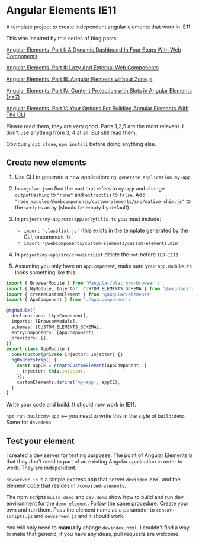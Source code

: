 # Angular Elements IE11

A template project to create independent angular elements that work in IE11.

This was inspired by this series of blog posts:

[Angular Elements, Part I: A Dynamic Dashboard In Four Steps With Web Components](https://www.angulararchitects.io/aktuelles/angular-elements-part-i/)

[Angular Elements, Part II: Lazy And External Web Components](https://www.angulararchitects.io/aktuelles/angular-elements-part-ii/)

[Angular Elements, Part III: Angular Elements without Zone.js](https://www.angulararchitects.io/aktuelles/angular-elements-part-iii/)

[Angular Elements, Part IV: Content Projection with Slots in Angular Elements (>=7)](https://www.angulararchitects.io/aktuelles/content-projection-with-slots-in-angular-elements-7/)

[Angular Elements, Part V: Your Options For Building Angular Elements With The CLI](https://www.angulararchitects.io/aktuelles/your-options-for-building-angular-elements/)


Please read them, they are very good. Parts 1,2,5 are the most relevant. I don't use anything from 3, 4 at all. But still read them.

Obviously `git clone`, `npm install` before doing anything else.

## Create new elements

1. Use CLI to generate a new application: `ng generate application my-app`

2. In `angular.json` find the part that refers to `my-app` and change `outputHashing` to `"none"` and `extractCss` to `false`. Add `"node_modules/@webcomponents/custom-elements/src/native-shim.js"` to the `scripts` array (should be empty by default)

3. In `projects/my-app/src/app/polyfills.ts` you must include:
   - `import 'classlist.js'` (this exists in the template generated by the CLI, uncomment it)
   - `import '@webcomponents/custom-elements/custom-elements.min'`

4. In `project/my-app/src/browserslist` delete the `not` before `IE9-IE11`

5. Assuming you only have an `AppComponent`, make sure your `app.module.ts` looks something like this:

```typescript
import { BrowserModule } from '@angular/platform-browser';
import { NgModule, Injector, CUSTOM_ELEMENTS_SCHEMA } from '@angular/core';
import { createCustomElement } from '@angular/elements';
import { AppComponent } from './app.component';

@NgModule({
  declarations: [AppComponent],
  imports: [BrowserModule],
  schemas: [CUSTOM_ELEMENTS_SCHEMA],
  entryComponents: [AppComponent],
  providers: [],
})
export class AppModule {
  constructor(private injector: Injector) {}
  ngDoBootstrap() {
    const appCE = createCustomElement(AppComponent, {
      injector: this.injector,
    });
    customElements.define('my-app', appCE);
  }
}
```

Write your code and build. It should now work in IE11.

`npm run build:my-app` <-- you need to write this in the style of `build:demo`. Same for `dev:demo`

## Test your element

I created a dev server for testing purposes. The point of Angular Elements is that they don't need to part of an existing Angular application in order to work. They are independent.

`devserver.js` is a simple express app that server `devindex.html` and the element code that resides in `/compiled-elements`. 

The npm scripts `build:demo` and `dev:demo` show how to build and run dev environment for the `demo-element`. Follow the same procedure. Create your own and run them. Pass the element name as a parameter to `concat-scripts.js` and `devserver.js` and it should work.

You will only need to **manually** change `devindex.html`. I couldn't find a way to make that generic, if you have any ideas, pull requests are welcome.

